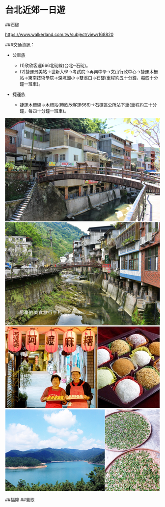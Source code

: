 # 台北近郊一日遊


##石碇

https://www.walkerland.com.tw/subject/view/168820

###交通資訊：

- 公車族

    - (1)欣欣客運666北碇線(台北─石碇)。
    - (2)捷運景美站→世新大學→考試院→再興中學→文山行政中心→捷運木柵站→東南技術學院→深坑國小→雙溪口→石碇(車程約五十分鐘，每四十分鐘一班車)。

- 捷運族
    - 捷運木柵線→木柵站(轉欣欣客運666)→石碇區公所站下車(車程約三十分鐘，每四十分鐘一班車)。


![](images/0.jpg)
![](images/36478903610_73dc6fff51_b.jpg)
![](images/64d710c7d50d3ac6da3c8df1570c52bcb9d3b11d.jpg)
![](images/825585946a5c8b0717c458d1fb84fa6b9f5a6162.jpg)


##福隆
##鶯歌